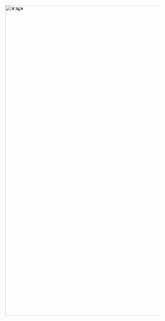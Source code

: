 <img width="1680" height="1009" alt="image" src="https://github.com/user-attachments/assets/2cedb308-1b8a-42ac-95b4-fa9ae175f30e" />
